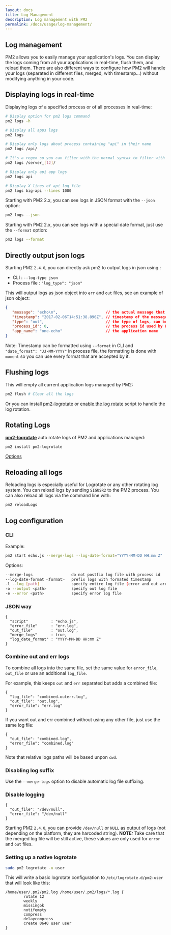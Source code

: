 ```yaml
---
layout: docs
title: Log Management
description: Log management with PM2
permalink: /docs/usage/log-management/
---
```


## Log management

PM2 allows you to easily manage your application's logs. You can display the logs coming from all your applications in real-time, flush them, and reload them.
There are also different ways to configure how PM2 will handle your logs (separated in different files, merged, with timestamp...) without modifying anything in your code.

## Displaying logs in real-time

Displaying logs of a specified process or of all processes in real-time:

```bash
# Display option for pm2 logs command
pm2 logs -h

# Display all apps logs
pm2 logs

# Display only logs about process containing "api" in their name
pm2 logs /api/

# It's a regex so you can filter with the normal syntax to filter with OR condition
pm2 logs /server_[12]/

# Display only api app logs
pm2 logs api

# Display X lines of api log file
pm2 logs big-api --lines 1000
```

Starting with PM2 2.x, you can see logs in JSON format with the `--json` option:

```bash
pm2 logs --json
```

Starting with PM2 2.x, you can see logs with a special date format, just use the `--format` option:

```bash
pm2 logs --format
```

## Directly output json logs

Starting PM2 `2.4.0`, you can directly ask pm2 to output logs in json using :
  - CLI : `--log-type json`
  - Process file : `"log_type": "json"`
  
This will output logs as json object into `err` and `out` files, see an example of json object:
```json
{
   "message": "echo\n",                     // the actual message that has been `console.log`
   "timestamp": "2017-02-06T14:51:38.896Z", // timestamp of the message, can be formated
   "type": "out",                           // the type of logs, can be `err`, `out` or `PM2`
   "process_id": 0,                         // the process id used by PM2
   "app_name": "one-echo"                   // the application name
}
```

Note: Timestamp can be formatted using `--format` in CLI and `"date_format": "JJ-MM-YYYY"` in process file, the formatting is done with `moment` so you can use every format that are accepted by it.

## Flushing logs

This will empty all current application logs managed by PM2:

```bash
pm2 flush # Clear all the logs
```

Or you can install [pm2-logrotate](http://pm2.keymetrics.io/docs/usage/log-management/#pm2-logrotate-module) or [enable the log rotate](http://pm2.keymetrics.io/docs/usage/log-management/#setting-up-a-native-logrotate) script to handle the log rotation.

## Rotating Logs

[**pm2-logrotate**](https://github.com/pm2-hive/pm2-logrotate) auto rotate logs of PM2 and applications managed:

```bash
pm2 install pm2-logrotate
```

[Options](https://github.com/pm2-hive/pm2-logrotate#configure)

## Reloading all logs

Reloading logs is especially useful for Logrotate or any other rotating log system.
You can reload logs by sending `SIGUSR2` to the PM2 process.
You can also reload all logs via the command line with:

```bash
pm2 reloadLogs
```

## Log configuration

### CLI

Example:

```bash
pm2 start echo.js --merge-logs --log-date-format="YYYY-MM-DD HH:mm Z"
```

Options:

```bash
--merge-logs                 do not postfix log file with process id
--log-date-format <format>   prefix logs with formated timestamp
-l --log [path]              specify entire log file (error and out are both included)
-o --output <path>           specify out log file
-e --error <path>            specify error log file
```

### JSON way

```
{
  "script"          : "echo.js",
  "error_file"      : "err.log",
  "out_file"        : "out.log",
  "merge_logs"      : true,
  "log_date_format" : "YYYY-MM-DD HH:mm Z"
}
```

### Combine out and err logs

To combine all logs into the same file, set the same value for `error_file`, `out_file` or use an additional `log_file`.

For example, this keeps `out` and `err` separated but adds a combined file:

```
{
  "log_file": "combined.outerr.log",
  "out_file": "out.log",
  "error_file": "err.log"
}
```

If you want out and err combined without using any other file, just use the same log file:

```
{
  "out_file": "combined.log",
  "error_file": "combined.log"
}
```

Note that relative logs paths will be based unpon `cwd`.

### Disabling log suffix

Use the `--merge-logs` option to disable automatic log file suffixing.

### Disable logging

```
{
  "out_file": "/dev/null",
  "error_file": "/dev/null"
}
```

Starting PM2 `2.4.0`, you can provide `/dev/null` or `NULL` as output of logs (not depending on the platform, they are harcoded string).
**NOTE:** Take care that the merged log file will be still active, these values are only used for `error` and `out` files.

### Setting up a native logrotate

```bash
sudo pm2 logrotate -u user
```

This will write a basic logrotate configuration to `/etc/logrotate.d/pm2-user` that will look like this:

```
/home/user/.pm2/pm2.log /home/user/.pm2/logs/*.log {
        rotate 12
        weekly
        missingok
        notifempty
        compress
        delaycompress
        create 0640 user user
}
```

